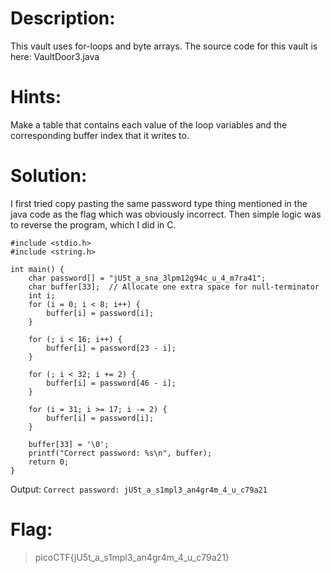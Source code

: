 # Description:
This vault uses for-loops and byte arrays. The source code for this vault is here: VaultDoor3.java
# Hints:
Make a table that contains each value of the loop variables and the corresponding buffer index that it writes to.
# Solution:

I first tried copy pasting the same password type thing mentioned in the java code as the flag which was obviously incorrect. Then simple logic was to reverse the program, which I did in C.

```
#include <stdio.h>
#include <string.h>

int main() {
    char password[] = "jU5t_a_sna_3lpm12g94c_u_4_m7ra41";
    char buffer[33];  // Allocate one extra space for null-terminator
    int i;
    for (i = 0; i < 8; i++) {
        buffer[i] = password[i];
    }

    for (; i < 16; i++) {
        buffer[i] = password[23 - i];
    }

    for (; i < 32; i += 2) {
        buffer[i] = password[46 - i];
    }

    for (i = 31; i >= 17; i -= 2) {
        buffer[i] = password[i];
    }

    buffer[33] = '\0';
    printf("Correct password: %s\n", buffer);
    return 0;
}
```
Output: `Correct password: jU5t_a_s1mpl3_an4gr4m_4_u_c79a21`

# Flag:
>picoCTF{jU5t_a_s1mpl3_an4gr4m_4_u_c79a21}
